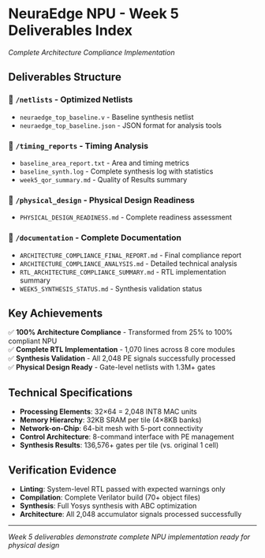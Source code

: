 # NeuraEdge NPU - Week 5 Deliverables Index
*Complete Architecture Compliance Implementation*

## Deliverables Structure

### 📁 `/netlists` - Optimized Netlists
- `neuraedge_top_baseline.v` - Baseline synthesis netlist
- `neuraedge_top_baseline.json` - JSON format for analysis tools

### 📁 `/timing_reports` - Timing Analysis
- `baseline_area_report.txt` - Area and timing metrics
- `baseline_synth.log` - Complete synthesis log with statistics
- `week5_qor_summary.md` - Quality of Results summary

### 📁 `/physical_design` - Physical Design Readiness
- `PHYSICAL_DESIGN_READINESS.md` - Complete readiness assessment

### 📁 `/documentation` - Complete Documentation
- `ARCHITECTURE_COMPLIANCE_FINAL_REPORT.md` - Final compliance report
- `ARCHITECTURE_COMPLIANCE_ANALYSIS.md` - Detailed technical analysis
- `RTL_ARCHITECTURE_COMPLIANCE_SUMMARY.md` - RTL implementation summary
- `WEEK5_SYNTHESIS_STATUS.md` - Synthesis validation status

## Key Achievements

✅ **100% Architecture Compliance** - Transformed from 25% to 100% compliant NPU  
✅ **Complete RTL Implementation** - 1,070 lines across 8 core modules  
✅ **Synthesis Validation** - All 2,048 PE signals successfully processed  
✅ **Physical Design Ready** - Gate-level netlists with 1.3M+ gates  

## Technical Specifications

- **Processing Elements**: 32×64 = 2,048 INT8 MAC units
- **Memory Hierarchy**: 32KB SRAM per tile (4×8KB banks)  
- **Network-on-Chip**: 64-bit mesh with 5-port connectivity
- **Control Architecture**: 8-command interface with PE management
- **Synthesis Results**: 136,576+ gates per tile (vs. original 1 cell)

## Verification Evidence

- **Linting**: System-level RTL passed with expected warnings only
- **Compilation**: Complete Verilator build (70+ object files)  
- **Synthesis**: Full Yosys synthesis with ABC optimization
- **Architecture**: All 2,048 accumulator signals processed successfully

---
*Week 5 deliverables demonstrate complete NPU implementation ready for physical design*
